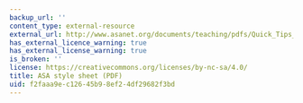 ```yaml
---
backup_url: ''
content_type: external-resource
external_url: http://www.asanet.org/documents/teaching/pdfs/Quick_Tips_for_ASA_Style.pdf
has_external_licence_warning: true
has_external_license_warning: true
is_broken: ''
license: https://creativecommons.org/licenses/by-nc-sa/4.0/
title: ASA style sheet (PDF)
uid: f2faaa9e-c126-45b9-8ef2-4df29682f3bd
---
```

